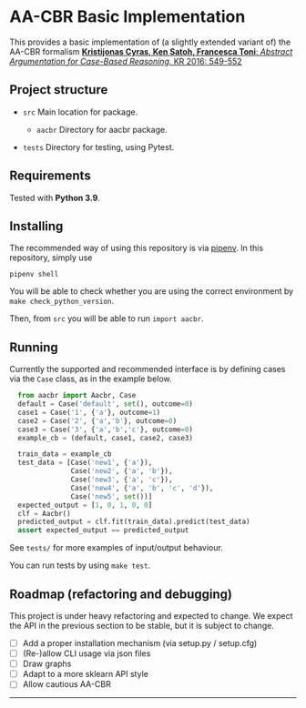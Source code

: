 # AA-CBR Basic Implementation

This provides a basic implementation of (a slightly extended variant of) the AA-CBR formalism [**Kristijonas Cyras, Ken Satoh, Francesca Toni**: *Abstract Argumentation for Case-Based Reasoning*. KR 2016: 549-552](https://dl.acm.org/doi/10.5555/3032027.3032100)

## Project structure

- `src`
  Main location for package.
  - `aacbr`
  Directory for aacbr package.

- `tests`
  Directory for testing, using Pytest.
<!-- `aacbr.py` -->
<!-- main file to run AA-CBR -->

<!-- `argumentation.py` -->
<!-- for constructing abstract argumentation frameworks and computing grounded labellings -->

<!-- `cases.py` -->
<!-- for constructing cases -->

<!-- `graphs.py` -->
<!-- for drawing directed graphs -->

<!-- `predictions.py`  -->
<!-- for generating AA-CBR predictions -->

<!-- `variables.py` -->
<!-- contains global variables for constructing cases and making predictions -->

<!-- There are a few `.json` files for testing functionality -->

## Requirements

Tested with **Python 3.9**. 

<!-- Needs the following libraries for drawing graphs (optional) -->
<!-- - networkx -->
<!-- - matplotlib -->

## Installing
The recommended way of using this repository is via [pipenv](https://pipenv.pypa.io). In this repository, simply use
```
pipenv shell
```
You will be able to check whether you are using the correct environment by `make check_python_version`.

Then, from `src` you will be able to run `import aacbr`.

## Running

Currently the supported and recommended interface is by defining cases via the `Case` class, as in the example below.

```python
  from aacbr import Aacbr, Case
  default = Case('default', set(), outcome=0)
  case1 = Case('1', {'a'}, outcome=1)
  case2 = Case('2', {'a','b'}, outcome=0)
  case3 = Case('3', {'a','b','c'}, outcome=0)
  example_cb = (default, case1, case2, case3)

  train_data = example_cb
  test_data = [Case('new1', {'a'}),
               Case('new2', {'a', 'b'}),
               Case('new3', {'a', 'c'}),
               Case('new4', {'a', 'b', 'c', 'd'}),
               Case('new5', set())]    
  expected_output = [1, 0, 1, 0, 0]
  clf = Aacbr()
  predicted_output = clf.fit(train_data).predict(test_data)
  assert expected_output == predicted_output
```

See `tests/` for more examples of input/output behaviour.

You can run tests by using `make test`.


## Roadmap (refactoring and debugging)
This project is under heavy refactoring and expected to change. We expect the API in the previous section to be stable, but it is subject to change.
 - [ ] Add a proper installation mechanism (via setup.py / setup.cfg)
 - [ ] (Re-)allow CLI usage via json files
 - [ ] Draw graphs
 - [ ] Adapt to a more sklearn API style
 - [ ] Allow cautious AA-CBR

<!-- ## Execution -->

<!-- aacbr.py executes AA-CBR, e.g.: -->

<!-- > python aacbr.py -->

<!-- - As an input, it takes two .json files - one with a casebase, another one with new cases - where each case is a dictionary with ID (default case should have ID 'default'), factors and outcome. -->

<!-- - Default file names are *cb.json* and *new.json*, as in *interact('cb', 'new')* -->

<!-- - Output containing predictions is dumped to *cb_to_new.json* -->

<!-- - Graphs for each new case visualising a single random directed path within AF are (optionally) dumped to .\graphs -->

***

